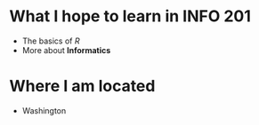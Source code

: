 # What I hope to learn in INFO 201
- The basics of *R*
- More about **Informatics**

# Where I am located
- Washington